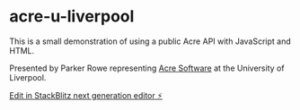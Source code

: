 # acre-u-liverpool

This is a small demonstration of using a public Acre API with JavaScript and HTML.

Presented by Parker Rowe representing [Acre Software](https://acresoftware.com/) at the University of Liverpool. 

[Edit in StackBlitz next generation editor ⚡️](https://stackblitz.com/~/github.com/parkuman/acre-u-liverpool)